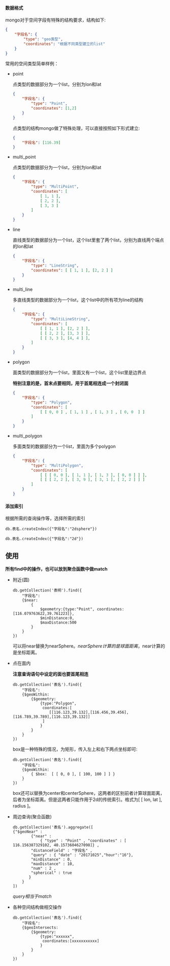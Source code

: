 #### 数据格式
mongo对于空间字段有特殊的结构要求，结构如下:
```json
{
    "字段名": {
        "type": "geo类型",
        "coordinates": "根据不同类型建立的list"
    }
}
```
常用的空间类型简单样例：
- point

    点类型的数据部分为一个list，分别为lon和lat
    ```json
    {
        "字段名": {
            "type": "Point",
            "coordinates": [1,2]
        }
    }
    ```
    点类型的结构mongo做了特殊处理，可以直接按照如下形式建立:
    ```json
    {
        "字段名": [116.39]
    }
    ```
- multi_point

    点类型的数据部分为一个list，分别为lon和lat
    ```json
    {
        "字段名": {
            "type": "MultiPoint",
            "coordinates": [
                [ 1, 1 ],
                [ 2, 2 ],
                [ 3, 3 ]
            ]
        }
    }
    ```
- line

    直线类型的数据部分为一个list，这个list里套了两个list，分别为直线两个端点的lon和lat
    ```json
    {
        "字段名": {
            "type": "LineString",
            "coordinates": [ [ 1, 1 ], [2, 2 ] ]
        }
    }
    ```
- multi_line

    多直线类型的数据部分为一个list，这个list中的所有项为line的结构
    ```json
    {
        "字段名": {
            "type": "MultiLineString",
            "coordinates": [
                [ [ 1, 1 ], [2, 2 ] ],
                [ [ 2, 2 ], [3, 3 ] ],
                [ [ 3, 3 ], [4, 4 ] ],
            ]
        }
    }
    ```
- polygon

    面类型的数据部分为一个list，里面又有一个list，这个list里是边界点

    **特别注意的是，首末点要相同，用于首尾相连成一个封闭面**
    ```json
    {
        "字段名": {
            "type": "Polygon",
            "coordinates": [ 
                [ [ 0, 0 ] , [ 1, 1 ] , [ 1, 3 ] , [ 0, 0  ] ] 
            ]
        }
    }
    ```
- multi_polygon

    多面类型的数据部分为一个list，里面为多个polygon

    ```json
    {
        "字段名": {
            "type": "MultiPolygon",
            "coordinates": [ 
                [ [ [ 0, 0 ], [ 1, 1 ], [ 1, 3 ], [ 0, 0 ] ] ],
                [ [ [ 2, 2 ], [ 3, 9 ], [ 3, 1 ], [ 2, 2 ] ] ]
            ]
        }
    }
    ```
#### 添加索引
根据所需的查询操作等，选择所需的索引

`db.表名.createIndex({"字段名":"2dsphere"})`

`db.表名.createIndex({"字段名":"2d"})`

## 使用
**所有find中的操作，也可以放到聚合函数中做match**
- 附近(圆)
    ````
    db.getCollection('表明').find({
        "字段名":
        {$near:
            {
                $geometry:{type:"Point", coordinates:[116.079763622,39.761223]},
                $minDistance:0,
                $maxDistance:500
            }
        }
    })
    ````
    可以将near替换为nearSphere。$nearSphere计算的是球面距离，$near计算的是坐标距离。

- 点在面内

    **注意查询语句中设定的面也要首尾相连**
    ````
    db.getCollection('表名').find({
        "字段名":
        {$geoWithin:
            {$geometry:
                {type:"Polygon",
                 coordinates:[
                    [[116.123,39.132],[116.456,39.456],[116.789,39.789],[116.123,39.132]]
                 ]
                }
            }
        }
    })
    ````
    box是一种特殊的情况，为矩形，传入左上和右下两点坐标即可:
    ````
    db.getCollection('表名').find({
        "字段名":
        {$geoWithin:
            { $box:  [ [ 0, 0 ], [ 100, 100 ] ] }
        }
    })
    ````
    box还可以替换为center和centerSphere，这两者的区别前者计算球面距离，后者为坐标距离。但是这两者只能作用于2d的传统索引。格式为[ [ lon, lat ], radius ]。
- 周边查询(聚合函数)
    ````
    db.getCollection('表名').aggregate([
    {"$geoNear" : 
            {"near" : 
                { "type" : "Point" , "coordinates" : [ 116.156387329102, 40.1573604627098]} , 
            "distanceField" : "字段名" ,
            "query" : { "date" : "20171025","hour":"16"},
            "minDistance" : 0, 
            "maxDistance" : 10,
            "num" : 2 , 
            "spherical" : true
           }
        }
    ])
    ````
    *query相当于match*
- 各种空间结构做相交操作
    ````
    db.getCollection('表名').find({
        "字段名":
        {$geoIntersects:
            {$geometry:
                {type:"xxxxxx",
                 coordinates:[xxxxxxxxxxx]
                }
            }
        }
    })
    ````